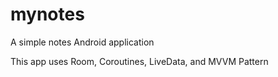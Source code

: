 # mynotes
A simple notes Android application

This app uses Room, Coroutines, LiveData, and MVVM Pattern
